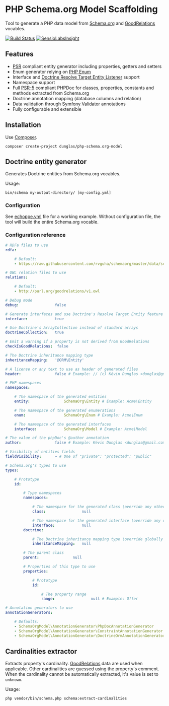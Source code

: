 # PHP Schema.org Model Scaffolding

Tool to generate a PHP data model from [Schema.org](http://schema.org) and [GoodRelations](http://www.heppnetz.de/projects/goodrelations/)
vocables.

[![Build Status](https://travis-ci.org/dunglas/php-schema.org-model.png?branch=master)](https://travis-ci.org/dunglas/php-schema.org-model)
[![SensioLabsInsight](https://insight.sensiolabs.com/projects/87ec89e6-57cd-4ac0-9ab1-d4549c5425c5/mini.png)](https://insight.sensiolabs.com/projects/87ec89e6-57cd-4ac0-9ab1-d4549c5425c5)

## Features

* [PSR](http://www.php-fig.org/) compliant entity generator including properties, getters and setters
* Enum generator relying on [PHP Enum](https://github.com/myclabs/php-enum)
* Interface and [Doctrine Resolve Target Entity Listener](http://doctrine-orm.readthedocs.org/en/latest/cookbook/resolve-target-entity-listener.html)
support
* Namespace support
* Full [PSR-5](https://github.com/php-fig/fig-standards/pull/169) compliant PHPDoc for classes, properties, constants and
methods extracted from Schema.org
* Doctrine annotation mapping (database columns and relation)
* Data validation through [Symfony Validator](http://symfony.com/doc/current/book/validation.html) annotations
* Fully configurable and extensible

## Installation

Use [Composer](http://getcomposer.org).

    composer create-project dunglas/php-schema.org-model

## Doctrine entity generator

Generates Doctrine entities from Schema.org vocables.

Usage:

    bin/schema my-output-directory/ [my-config.yml]

### Configuration

See [echoppe.yml](tests/config/echoppe.yml) file for a working example.
Without configuration file, the tool will build the entire Schema.org vocable.

### Configuration reference

```yaml
# RDFa files to use
rdfa:

    # Default:
    - https://raw.githubusercontent.com/rvguha/schemaorg/master/data/schema.rdfa

# OWL relation files to use
relations:

    # Default:
    - http://purl.org/goodrelations/v1.owl

# Debug mode
debug:                false

# Generate interfaces and use Doctrine's Resolve Target Entity feature
interface:            true

# Use Doctrine's ArrayCollection instead of standard arrays
doctrineCollection:   true

# Emit a warning if a property is not derived from GoodRelations
checkIsGoodRelations:  false

# The Doctrine inheritance mapping type
inheritanceMapping:   '@ORM\Entity'

# A license or any text to use as header of generated files
header:               false # Example: // (c) Kévin Dunglas <dunglas@gmail.com>

# PHP namespaces
namespaces:

    # The namespace of the generated entities
    entity:               SchemaOrg\Entity # Example: Acme\Entity

    # The namespace of the generated enumerations
    enum:                 SchemaOrg\Enum # Example: Acme\Enum

    # The namespace of the generated interfaces
    interface:            SchemaOrg\Model # Example: Acme\Model

# The value of the phpDoc's @author annotation
author:               false # Example: Kévin Dunglas <dunglas@gmail.com>

# Visibility of entities fields
fieldVisibility:      ~ # One of "private"; "protected"; "public"

# Schema.org's types to use
types:

    # Prototype
    id:

        # Type namespaces
        namespaces:

            # The namespace for the generated class (override any other defined namespace)
            class:                null

            # The namespace for the generated interface (override any other defined namespace)
            interface:            null
        doctrine:

            # The Doctrine inheritance mapping type (override globally defined one)
            inheritanceMapping:   null

        # The parent class
        parent:               null

        # Properties of this type to use
        properties:

            # Prototype
            id:

                # The property range
                range:                null # Example: Offer

# Annotation generators to use
annotationGenerators:

    # Defaults:
    - SchemaOrgModel\AnnotationGenerator\PhpDocAnnotationGenerator
    - SchemaOrgModel\AnnotationGenerator\ConstraintAnnotationGenerator
    - SchemaOrgModel\AnnotationGenerator\DoctrineOrmAnnotationGenerator
```

## Cardinalities extractor

Extracts property's cardinality.
[GoodRelations](http://www.heppnetz.de/projects/goodrelations/) data are used when applicable. Other cardinalities are guessed using the property's comment.
When the cardinality cannot be automatically extracted, it's value is set to `unknown`.

Usage:

    php vendor/bin/schema.php schema:extract-cardinalities
